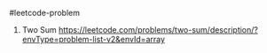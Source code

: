 #leetcode-problem
1. Two Sum https://leetcode.com/problems/two-sum/description/?envType=problem-list-v2&envId=array
